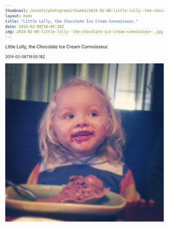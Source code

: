 ```yaml
---
thumbnail: /assets/photograms/thumbs/2014-02-08-little-lolly--the-chocolate-ice-cream-connoisseur-.jpg
layout: home
title: "Little Lolly, the Chocolate Ice Cream Connoisseur."
date: 2014-02-08T16:05:18Z
img: 2014-02-08-little-lolly--the-chocolate-ice-cream-connoisseur-.jpg
---
```


Little Lolly, the Chocolate Ice Cream Connoisseur.

<small>2014-02-08T16:05:18Z</small>

![Little Lolly, the Chocolate Ice Cream Connoisseur.](/assets/photograms/original/2014-02-08-little-lolly--the-chocolate-ice-cream-connoisseur-.jpg)
